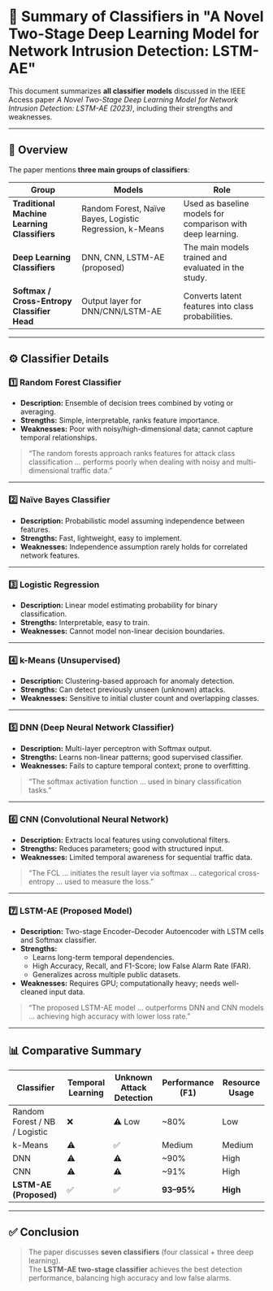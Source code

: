 # 📘 Summary of Classifiers in "A Novel Two-Stage Deep Learning Model for Network Intrusion Detection: LSTM-AE"

This document summarizes **all classifier models** discussed in the IEEE Access paper *A Novel Two-Stage Deep Learning Model for Network Intrusion Detection: LSTM-AE (2023)*, including their strengths and weaknesses.

---

## 🧩 Overview
The paper mentions **three main groups of classifiers**:

| Group | Models | Role |
|--------|---------|------|
| **Traditional Machine Learning Classifiers** | Random Forest, Naïve Bayes, Logistic Regression, k-Means | Used as baseline models for comparison with deep learning. |
| **Deep Learning Classifiers** | DNN, CNN, LSTM-AE (proposed) | The main models trained and evaluated in the study. |
| **Softmax / Cross-Entropy Classifier Head** | Output layer for DNN/CNN/LSTM-AE | Converts latent features into class probabilities. |

---

## ⚙️ Classifier Details

### 1️⃣ Random Forest Classifier
- **Description:** Ensemble of decision trees combined by voting or averaging.  
- **Strengths:** Simple, interpretable, ranks feature importance.  
- **Weaknesses:** Poor with noisy/high-dimensional data; cannot capture temporal relationships.  

> “The random forests approach ranks features for attack class classification … performs poorly when dealing with noisy and multi-dimensional traffic data.”

---

### 2️⃣ Naïve Bayes Classifier
- **Description:** Probabilistic model assuming independence between features.  
- **Strengths:** Fast, lightweight, easy to implement.  
- **Weaknesses:** Independence assumption rarely holds for correlated network features.  

---

### 3️⃣ Logistic Regression
- **Description:** Linear model estimating probability for binary classification.  
- **Strengths:** Interpretable, easy to train.  
- **Weaknesses:** Cannot model non-linear decision boundaries.  

---

### 4️⃣ k-Means (Unsupervised)
- **Description:** Clustering-based approach for anomaly detection.  
- **Strengths:** Can detect previously unseen (unknown) attacks.  
- **Weaknesses:** Sensitive to initial cluster count and overlapping classes.  

---

### 5️⃣ DNN (Deep Neural Network Classifier)
- **Description:** Multi-layer perceptron with Softmax output.  
- **Strengths:** Learns non-linear patterns; good supervised classifier.  
- **Weaknesses:** Fails to capture temporal context; prone to overfitting.  

> “The softmax activation function … used in binary classification tasks.”

---

### 6️⃣ CNN (Convolutional Neural Network)
- **Description:** Extracts local features using convolutional filters.  
- **Strengths:** Reduces parameters; good with structured input.  
- **Weaknesses:** Limited temporal awareness for sequential traffic data.  

> “The FCL … initiates the result layer via softmax … categorical cross-entropy … used to measure the loss.”

---

### 7️⃣ LSTM-AE (Proposed Model)
- **Description:** Two-stage Encoder–Decoder Autoencoder with LSTM cells and Softmax classifier.  
- **Strengths:**
  - Learns long-term temporal dependencies.  
  - High Accuracy, Recall, and F1-Score; low False Alarm Rate (FAR).  
  - Generalizes across multiple public datasets.  
- **Weaknesses:** Requires GPU; computationally heavy; needs well-cleaned input data.

> “The proposed LSTM-AE model … outperforms DNN and CNN models … achieving high accuracy with lower loss rate.”

---

## 📊 Comparative Summary

| Classifier | Temporal Learning | Unknown Attack Detection | Performance (F1) | Resource Usage |
|-------------|------------------|--------------------------|------------------|----------------|
| Random Forest / NB / Logistic | ❌ | ⚠️ Low | ~80% | Low |
| k-Means | ⚠️ | ✅ | Medium | Medium |
| DNN | ⚠️ | ⚠️ | ~90% | High |
| CNN | ⚠️ | ⚠️ | ~91% | High |
| **LSTM-AE (Proposed)** | ✅ | ✅ | **93–95%** | **High** |

---

## ✅ Conclusion
> The paper discusses **seven classifiers** (four classical + three deep learning).  
> The **LSTM-AE two-stage classifier** achieves the best detection performance, balancing high accuracy and low false alarms.

